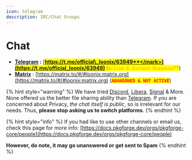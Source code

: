 ```yaml
---
icon: telegram
description: IRC/Chat Groups
---
```


# Chat

* [**Telegram**](https://t.me/official_loonix/63949) **:** [<mark style="color:orange;">**https://t.me/official\_loonix/63949**</mark>](https://t.me/official_loonix/63949) (<mark style="color:green;">**`Active & Instant Response`**</mark>)
* [**Matrix**](https://matrix.to/#/#loonix:matrix.org) : [https://matrix.to/#/#loonix:matrix.org](https://matrix.to/#/#loonix:matrix.org) (<mark style="color:red;">**`ABANDONED & NOT ACTIVE`**</mark>)

{% hint style="warning" %}
We have tried [Discord](https://discord.com/), [Libera](https://libera.chat/), [Signal](https://signal.org/) & More. None offered us the better file sharing ability than [Telegram](https://telegram.org/faq). If you are concerned about Privacy, _the chat itself is public_, so is irrelevant for our needs. Thus, **please stop asking us to switch platforms**.
{% endhint %}

{% hint style="info" %}
If you had like to use other channels or email us, check this page for more info: [https://docs.pkgforge.dev/orgs/pkgforge-core/people](https://docs.pkgforge.dev/orgs/pkgforge-core/people)

**However, do note, it may go unanswered or get sent to Spam**
{% endhint %}
